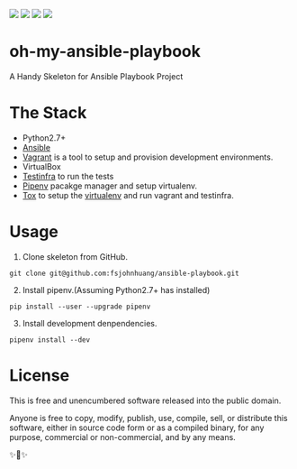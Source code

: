 <img src="https://img.shields.io/badge/status-unstable-orange.svg"> <img src="https://img.shields.io/badge/Python-2.7%2B-brightgreen.svg"> <img src="https://img.shields.io/badge/Ansible-2.8%2B-red.svg"> <img src="https://img.shields.io/badge/Testinfra-3.0%2B-red.svg">

# oh-my-ansible-playbook
A Handy Skeleton for Ansible Playbook Project

# The Stack
- Python2.7+
- [Ansible](https://www.ansible.com/)
- [Vagrant](https://www.vagrantup.com/) is a tool to setup and provision development environments.
- VirtualBox
- [Testinfra](https://testinfra.readthedocs.org/) to run the tests
- [Pipenv](https://github.com/pypa/pipenv) pacakge manager and setup virtualenv.
- [Tox](https://tox.readthedocs.org/) to setup the [virtualenv](https://virtualenv.pypa.io/en/latest/) and run vagrant and testinfra.

# Usage
1) Clone skeleton from GitHub.
```
git clone git@github.com:fsjohnhuang/ansible-playbook.git
```
2) Install pipenv.(Assuming Python2.7+ has installed)
```
pip install --user --upgrade pipenv
```
3) Install development denpendencies.
```
pipenv install --dev
```

# License
This is free and unencumbered software released into the public domain.

Anyone is free to copy, modify, publish, use, compile, sell, or distribute this software, either in source code form or as a compiled binary, for any purpose, commercial or non-commercial, and by any means.

✨🍰✨
